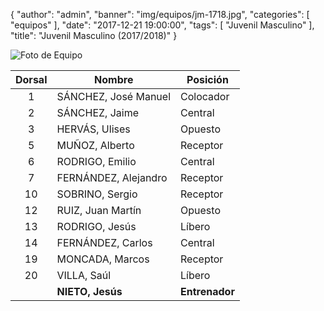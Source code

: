 {
  "author": "admin",
  "banner": "img/equipos/jm-1718.jpg",
  "categories": [
    "equipos"
  ],
  "date": "2017-12-21 19:00:00",
  "tags": [
    "Juvenil Masculino"
  ],
  "title": "Juvenil Masculino (2017/2018)"
}

![Foto de Equipo](../../img/equipos/jm-1718.jpg)

Dorsal | Nombre 				 | Posición
:----: | ------ 				 | --------
1 	   | SÁNCHEZ, José Manuel 	 | Colocador
2 	   | SÁNCHEZ, Jaime 		 | Central
3 	   | HERVÁS, Ulises 		 | Opuesto
5 	   | MUÑOZ, Alberto 		 | Receptor
6 	   | RODRIGO, Emilio 		 | Central
7 	   | FERNÁNDEZ, Alejandro 	 | Receptor
10 	   | SOBRINO, Sergio 		 | Receptor
12 	   | RUIZ, Juan Martín 		 | Opuesto
13 	   | RODRIGO, Jesús 		 | Líbero
14 	   | FERNÁNDEZ, Carlos 		 | Central
19 	   | MONCADA, Marcos 		 | Receptor
20 	   | VILLA, Saúl 			 | Líbero
 	   | **NIETO, Jesús**		 | **Entrenador**

